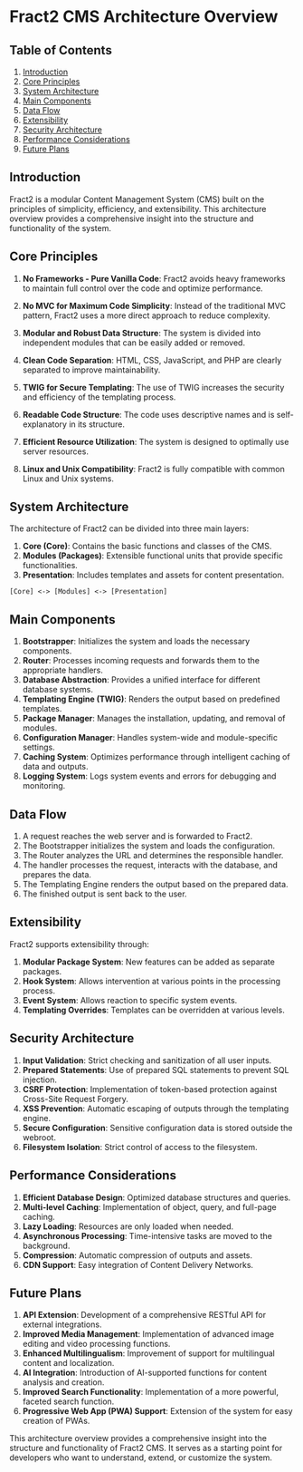 # Fract2 CMS Architecture Overview

## Table of Contents
1. [Introduction](#introduction)
2. [Core Principles](#core-principles)
3. [System Architecture](#system-architecture)
4. [Main Components](#main-components)
5. [Data Flow](#data-flow)
6. [Extensibility](#extensibility)
7. [Security Architecture](#security-architecture)
8. [Performance Considerations](#performance-considerations)
9. [Future Plans](#future-plans)

## Introduction

Fract2 is a modular Content Management System (CMS) built on the principles of simplicity, efficiency, and extensibility. This architecture overview provides a comprehensive insight into the structure and functionality of the system.

## Core Principles

1. **No Frameworks - Pure Vanilla Code**: Fract2 avoids heavy frameworks to maintain full control over the code and optimize performance.

2. **No MVC for Maximum Code Simplicity**: Instead of the traditional MVC pattern, Fract2 uses a more direct approach to reduce complexity.

3. **Modular and Robust Data Structure**: The system is divided into independent modules that can be easily added or removed.

4. **Clean Code Separation**: HTML, CSS, JavaScript, and PHP are clearly separated to improve maintainability.

5. **TWIG for Secure Templating**: The use of TWIG increases the security and efficiency of the templating process.

6. **Readable Code Structure**: The code uses descriptive names and is self-explanatory in its structure.

7. **Efficient Resource Utilization**: The system is designed to optimally use server resources.

8. **Linux and Unix Compatibility**: Fract2 is fully compatible with common Linux and Unix systems.

## System Architecture

The architecture of Fract2 can be divided into three main layers:

1. **Core (Core)**: Contains the basic functions and classes of the CMS.
2. **Modules (Packages)**: Extensible functional units that provide specific functionalities.
3. **Presentation**: Includes templates and assets for content presentation.

```
[Core] <-> [Modules] <-> [Presentation]
```

## Main Components

1. **Bootstrapper**: Initializes the system and loads the necessary components.
2. **Router**: Processes incoming requests and forwards them to the appropriate handlers.
3. **Database Abstraction**: Provides a unified interface for different database systems.
4. **Templating Engine (TWIG)**: Renders the output based on predefined templates.
5. **Package Manager**: Manages the installation, updating, and removal of modules.
6. **Configuration Manager**: Handles system-wide and module-specific settings.
7. **Caching System**: Optimizes performance through intelligent caching of data and outputs.
8. **Logging System**: Logs system events and errors for debugging and monitoring.

## Data Flow

1. A request reaches the web server and is forwarded to Fract2.
2. The Bootstrapper initializes the system and loads the configuration.
3. The Router analyzes the URL and determines the responsible handler.
4. The handler processes the request, interacts with the database, and prepares the data.
5. The Templating Engine renders the output based on the prepared data.
6. The finished output is sent back to the user.

## Extensibility

Fract2 supports extensibility through:

1. **Modular Package System**: New features can be added as separate packages.
2. **Hook System**: Allows intervention at various points in the processing process.
3. **Event System**: Allows reaction to specific system events.
4. **Templating Overrides**: Templates can be overridden at various levels.

## Security Architecture

1. **Input Validation**: Strict checking and sanitization of all user inputs.
2. **Prepared Statements**: Use of prepared SQL statements to prevent SQL injection.
3. **CSRF Protection**: Implementation of token-based protection against Cross-Site Request Forgery.
4. **XSS Prevention**: Automatic escaping of outputs through the templating engine.
5. **Secure Configuration**: Sensitive configuration data is stored outside the webroot.
6. **Filesystem Isolation**: Strict control of access to the filesystem.

## Performance Considerations

1. **Efficient Database Design**: Optimized database structures and queries.
2. **Multi-level Caching**: Implementation of object, query, and full-page caching.
3. **Lazy Loading**: Resources are only loaded when needed.
4. **Asynchronous Processing**: Time-intensive tasks are moved to the background.
5. **Compression**: Automatic compression of outputs and assets.
6. **CDN Support**: Easy integration of Content Delivery Networks.

## Future Plans

1. **API Extension**: Development of a comprehensive RESTful API for external integrations.
2. **Improved Media Management**: Implementation of advanced image editing and video processing functions.
3. **Enhanced Multilingualism**: Improvement of support for multilingual content and localization.
4. **AI Integration**: Introduction of AI-supported functions for content analysis and creation.
5. **Improved Search Functionality**: Implementation of a more powerful, faceted search function.
6. **Progressive Web App (PWA) Support**: Extension of the system for easy creation of PWAs.

This architecture overview provides a comprehensive insight into the structure and functionality of Fract2 CMS. It serves as a starting point for developers who want to understand, extend, or customize the system.
